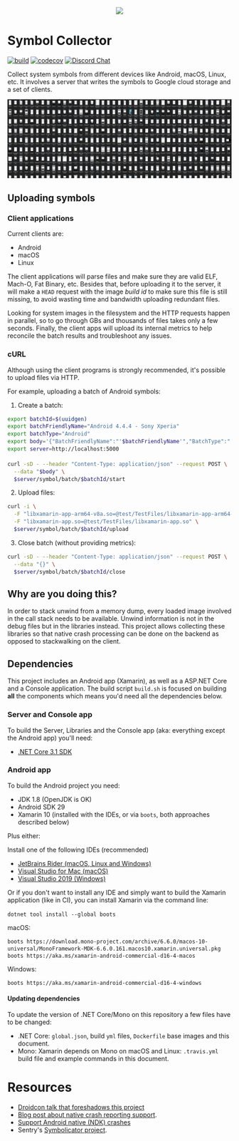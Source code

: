 <p align="center">
  <a href="https://sentry.io" target="_blank" align="center">
    <img src="https://sentry-brand.storage.googleapis.com/sentry-logo-black.png" width="280">
  </a>
  <br />
</p>

# Symbol Collector
[![build](https://github.com/getsentry/symbol-collector/workflows/build/badge.svg?branch=main)](https://github.com/getsentry/symbol-collector/actions?query=branch%3Amain)
[![codecov](https://codecov.io/gh/getsentry/symbol-collector/branch/main/graph/badge.svg)](https://codecov.io/gh/getsentry/symbol-collector)
[![Discord Chat](https://img.shields.io/discord/621778831602221064.svg)](https://discord.gg/Ww9hbqr)

Collect system symbols from different devices like Android, macOS, Linux, etc.
It involves a server that writes the symbols to Google cloud storage and a set of clients.

![Symbol Collector on a device farm](.github/SymbolCollector.png?raw=true "Devices")

## Uploading symbols

### Client applications

Current clients are:

* Android
* macOS
* Linux

The client applications will parse files and make sure they are valid ELF, Mach-O, Fat Binary, etc.
Besides that, before uploading it to the server, it will make a `HEAD` request with the image _build id_ to make sure
this file is still missing, to avoid wasting time and bandwidth uploading redundant files.

Looking for system images in the filesystem and the HTTP requests happen in parallel, so to go through GBs and thousands of files takes only a few seconds.
Finally, the client apps will upload its internal metrics to help reconcile the batch results and troubleshoot any issues.


### cURL
Although using the client programs is strongly recommended, it's possible to upload files via HTTP.

For example, uploading a batch of Android symbols:

1. Create a batch:

```sh
export batchId=$(uuidgen)
export batchFriendlyName="Android 4.4.4 - Sony Xperia"
export batchType="Android"
export body='{"BatchFriendlyName":"'$batchFriendlyName'","BatchType":"'$batchType'"}'
export server=http://localhost:5000

curl -sD - --header "Content-Type: application/json" --request POST \
  --data "$body" \
  $server/symbol/batch/$batchId/start
```
2. Upload files:

```sh
curl -i \
  -F "libxamarin-app-arm64-v8a.so=@test/TestFiles/libxamarin-app-arm64-v8a.so" \
  -F "libxamarin-app.so=@test/TestFiles/libxamarin-app.so" \
  $server/symbol/batch/$batchId/upload
```
3. Close batch (without providing metrics): 

```sh
curl -sD - --header "Content-Type: application/json" --request POST \
  --data "{}" \
  $server/symbol/batch/$batchId/close
```

## Why are you doing this?

In order to stack unwind from a memory dump, every loaded image involved in the call stack needs to be available.
Unwind information is not in the debug files but in the libraries instead.
This project allows collecting these libraries so that native crash processing can be done on the backend as opposed to stackwalking on the client.

## Dependencies

This project includes an Android app (Xamarin), as well as a ASP.NET Core and a Console application.
The build script `build.sh` is focused on building **all** the components which means you'd need all the dependencies below.

### Server and Console app
To build the Server, Libraries and the Console app (aka: everything except the Android app) you'll need:
* [.NET Core 3.1 SDK](https://dot.net)

### Android app
To build the Android project you need:
* JDK 1.8 (OpenJDK is OK)
* Android SDK 29
* Xamarin 10 (installed with the IDEs, or via `boots`, both approaches described below)

Plus either:

Install one of the following IDEs (recommended)
* [JetBrains Rider (macOS, Linux and Windows)](https://www.jetbrains.com/rider/)
* [Visual Studio for Mac (macOS)](https://docs.microsoft.com/en-us/xamarin/get-started/installation)
* [Visual Studio 2019 (Windows)](https://docs.microsoft.com/en-us/xamarin/get-started/installation)

Or if you don't want to install any IDE and simply want to build the Xamarin application (like in CI), you can install Xamarin via the command line:

`dotnet tool install --global boots`

macOS:

```
boots https://download.mono-project.com/archive/6.6.0/macos-10-universal/MonoFramework-MDK-6.6.0.161.macos10.xamarin.universal.pkg
boots https://aka.ms/xamarin-android-commercial-d16-4-macos
```

Windows:

```
boots https://aka.ms/xamarin-android-commercial-d16-4-windows
```

#### Updating dependencies

To update the version of .NET Core/Mono on this repository a few files have to be changed:

- .NET Core: `global.json`, build `yml` files, `Dockerfile` base images and this document.
- Mono: Xamarin depends on Mono on macOS and Linux: `.travis.yml` build file and example commands in this document.

# Resources

* [Droidcon talk that foreshadows this project](https://player.vimeo.com/video/380844400)
* [Blog post about native crash reporting support](https://blog.sentry.io/2019/09/26/fixing-native-apps-with-sentry).
* [Support Android native (NDK) crashes](https://blog.sentry.io/2019/11/25/adding-native-support-to-our-android-sdk/)
* Sentry's [Symbolicator project](https://github.com/getsentry/symbolicator).
